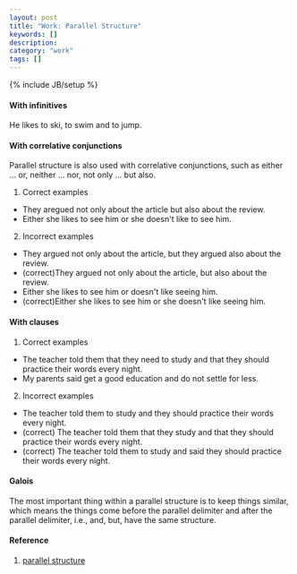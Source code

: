```yaml
---
layout: post
title: "Work: Parallel Structure"
keywords: []
description: 
category: "work"
tags: []
---
```

{% include JB/setup %}

#### With infinitives

He likes to ski, to swim and to jump.

#### With correlative conjunctions
Parallel structure is also used with correlative conjunctions, such as either ... or, neither ... nor, not only ... but also.

1. Correct examples
- They aregued not only about the article but also about the review.
- Either she likes to see him or she doesn't like to see him.

2. Incorrect examples
- They argued not only about the article, but they argued also about the review.
- (correct)They argued not only about the article, but also about the review.
- Either she likes to see him or doesn't like seeing him.
- (correct)Either she likes to see him or she doesn't like seeing him.


#### With clauses
1. Correct examples
- The teacher told them that they need to study and that they should practice
  their words every night.
- My parents said get a good education and do not settle for less.

2. Incorrect examples
- The teacher told them to study and they should practice their words every night.
- (correct) The teacher told them that they study and that they should practice
  their words every night.
- (correct) The teacher told them to study and said they should practice their words
  every night.


#### Galois
The most important thing within a parallel structure is to keep things similar,
which means the things come before the parallel delimiter and after the
parallel delimiter, i.e., and, but,  have the same structure.


#### Reference
1. [parallel structure](https://examples.yourdictionary.com/parallel-structure-examples.html)
